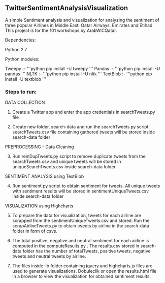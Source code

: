 ## TwitterSentimentAnalysisVisualization
A simple Sentiment analysis and visualization for analyzing the sentiment of three popular Airlines in Middle East: Qatar Airways, Emirates and Etihad. This project is for the 101 workshops by ArabWICQatar.

Dependencies:

Python 2.7

Python modules: 

Tweepy :- '''python pip install -U tweepy '''
Pandas :- '''python pip install -U pandas '''
NLTK :- '''python pip install -U nltk '''
TextBlob :- '''python pip install -U textblob  '''

### Steps to run:
DATA COLLECTION

1. Create a Twitter app and enter the app credentials in searchTweets.py file

2. Create new folder, search-data and run the searchTweets.py script. searchTweets.csv file containing gathered tweets will be stored inside search-data folder


PREPROCESSING - Data Cleaning

3. Run remDupTweets.py script to remove duplicate tweets from the searchTweets.csv and unique tweets will be stored in uniqueSearchTweets.csv inside search-data folder


SENTIMENT ANALYSIS using TextBlob

4. Run sentiment.py script to obtain sentiment for tweets. All unique tweets with sentiment results will be stored in sentimentUniqueTweets.csv inside search-data folder


VISUALIZATION using Highcharts

5. To prepare the data for visualization, tweets for each airline are scrapped from the sentimentUniqueTweets.csv and stored. Run the scrapAirlineTweets.py to obtain tweets by airline in the search-data folder in form of csvs.

6. The total positive, negative and neutral sentiment for each airline is computed in the computeResults.py . The results.csv stored in search-data folder has the number of totalTweets, positive tweets, negative tweets and neutral tweets by airline.

7. The files inside lib folder containing jquery and highcharts.js files are used to generate visualizations. Dobuleclik or open the results.html file in a browser to view the visualization for obtained sentiment results.


